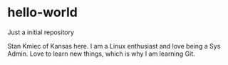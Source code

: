 # hello-world
Just a initial repository

Stan Kmiec of Kansas here. I am a Linux enthusiast and love being a Sys Admin. Love to learn new things, which is why I am learning Git. 
